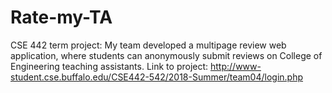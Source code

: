 # Rate-my-TA
CSE 442 term project: My team developed a multipage review web application, where students can anonymously submit reviews on College of Engineering teaching assistants. 
Link to project: http://www-student.cse.buffalo.edu/CSE442-542/2018-Summer/team04/login.php
